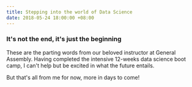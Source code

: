 ```yaml
---
title: Stepping into the world of Data Science
date: 2018-05-24 18:00:00 +08:00
---
```


### It's not the end, it's just the beginning

These are the parting words from our beloved instructor at General Assembly. Having completed the intensive 12-weeks data science boot camp, I can't help but be excited in what the future entails.

But that's all from me for now, more in days to come!